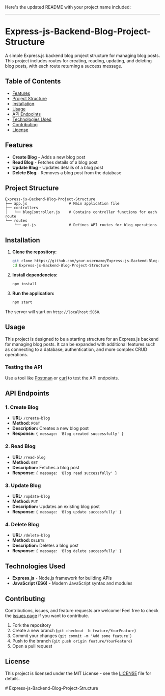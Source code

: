 Here's the updated README with your project name included:

---

# Express-js-Backend-Blog-Project-Structure

A simple Express.js backend blog project structure for managing blog posts. This project includes routes for creating, reading, updating, and deleting blog posts, with each route returning a success message.

## Table of Contents

- [Features](#features)
- [Project Structure](#project-structure)
- [Installation](#installation)
- [Usage](#usage)
- [API Endpoints](#api-endpoints)
- [Technologies Used](#technologies-used)
- [Contributing](#contributing)
- [License](#license)

## Features

- **Create Blog** - Adds a new blog post
- **Read Blog** - Fetches details of a blog post
- **Update Blog** - Updates details of a blog post
- **Delete Blog** - Removes a blog post from the database

## Project Structure

```
Express-js-Backend-Blog-Project-Structure
├── app.js                   # Main application file
├── controllers
│   └── blogController.js    # Contains controller functions for each route
└── routes
    └── api.js               # Defines API routes for blog operations
```

## Installation

1. **Clone the repository:**

   ```bash
   git clone https://github.com/your-username/Express-js-Backend-Blog-Project-Structure.git
   cd Express-js-Backend-Blog-Project-Structure
   ```

2. **Install dependencies:**

   ```bash
   npm install
   ```

3. **Run the application:**

   ```bash
   npm start
   ```

The server will start on `http://localhost:5050`.

## Usage

This project is designed to be a starting structure for an Express.js backend for managing blog posts. It can be expanded with additional features such as connecting to a database, authentication, and more complex CRUD operations.

### Testing the API

Use a tool like [Postman](https://www.postman.com/) or [curl](https://curl.se/) to test the API endpoints.

## API Endpoints

### 1. Create Blog

- **URL:** `/create-blog`
- **Method:** `POST`
- **Description:** Creates a new blog post
- **Response:** `{ message: 'Blog created successfully' }`

### 2. Read Blog

- **URL:** `/read-blog`
- **Method:** `GET`
- **Description:** Fetches a blog post
- **Response:** `{ message: 'Blog read successfully' }`

### 3. Update Blog

- **URL:** `/update-blog`
- **Method:** `PUT`
- **Description:** Updates an existing blog post
- **Response:** `{ message: 'Blog update successfully' }`

### 4. Delete Blog

- **URL:** `/delete-blog`
- **Method:** `DELETE`
- **Description:** Deletes a blog post
- **Response:** `{ message: 'Blog delete successfully' }`

## Technologies Used

- **Express.js** - Node.js framework for building APIs
- **JavaScript (ES6)** - Modern JavaScript syntax and modules

## Contributing

Contributions, issues, and feature requests are welcome! Feel free to check the [issues page](https://github.com/your-username/Express-js-Backend-Blog-Project-Structure/issues) if you want to contribute.

1. Fork the repository
2. Create a new branch (`git checkout -b feature/YourFeature`)
3. Commit your changes (`git commit -m 'Add some feature'`)
4. Push to the branch (`git push origin feature/YourFeature`)
5. Open a pull request

## License

This project is licensed under the MIT License - see the [LICENSE](LICENSE) file for details.

#   E x p r e s s - j s - B a c k e n d - B l o g - P r o j e c t - S t r u c t u r e  
 